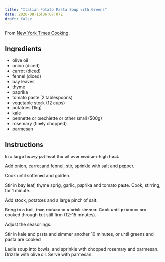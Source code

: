 ```yaml
---
title: "Italian Potato Pasta Soup with Greens"
date: 2020-08-15T06:07:07Z
draft: false
---
```


From [New York Times Cooking](https://cooking.nytimes.com/recipes/1019157-italian-potato-pasta-soup-with-greens).

## Ingredients

- olive oil
- onion (diced)
- carrot (diced)
- fennel (diced)
- bay leaves
- thyme
- paprika
- tomato paste (2 tablespoons)
- vegetable stock (12 cups)
- potatoes (1kg)
- kale
- pennette or orechiette or other small (500g)
- rosemary (finely chopped)
- parmesan

## Instructions

In a large heavy pot heat the oil over medium-high heat.

Add onion, carrot and fennel, stir, sprinkle with salt and pepper.

Cook until softened and golden.

Stir in bay leaf, thyme sprig, garlic, paprika and tomato paste. Cook, stirring, for 1 minute.

Add stock, potatoes and a large pinch of salt.

Bring to a boil, then reduce to a brisk simmer. Cook until potatoes are cooked through but still firm (12-15 minutes).

Adjust the seasonings.

Stir in kale and pasta and simmer another 10 minutes, or until greens and pasta are cooked.

Ladle soup into bowls, and sprinkle with chopped rosemary and parmesan. Drizzle with olive oil. Serve with parmesan.
